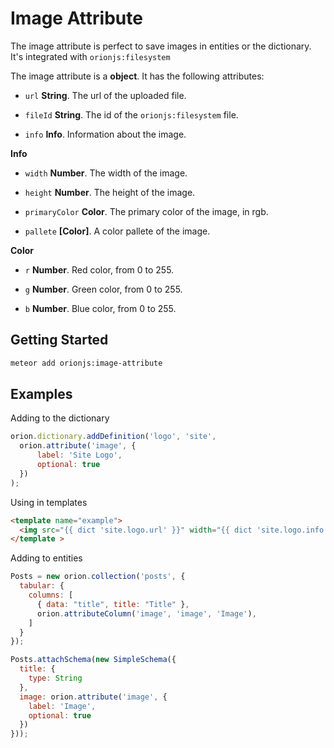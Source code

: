 # Image Attribute

The image attribute is perfect to save images in entities or the dictionary.
It's integrated with ```orionjs:filesystem```

The image attribute is a **object**. It has the following attributes:

- ```url``` **String**. The url of the uploaded file.

- ```fileId``` **String**. The id of the ```orionjs:filesystem``` file.

- ```info``` **Info**. Information about the image.

**Info**

- ```width``` **Number**. The width of the image.

- ```height``` **Number**. The height of the image.

- ```primaryColor``` **Color**. The primary color of the image, in rgb.

- ```pallete``` **[Color]**. A color pallete of the image.

**Color**

- ```r``` **Number**. Red color, from 0 to 255.

- ```g``` **Number**. Green color, from 0 to 255.

- ```b``` **Number**. Blue color, from 0 to 255.

## Getting Started

```sh
meteor add orionjs:image-attribute
```

## Examples

Adding to the dictionary

```js
orion.dictionary.addDefinition('logo', 'site', 
  orion.attribute('image', {
      label: 'Site Logo',
      optional: true
  })
);
```

Using in templates

```html
<template name="example">
  <img src="{{ dict 'site.logo.url' }}" width="{{ dict 'site.logo.info.width' }}">
</template >
```

Adding to entities

```js
Posts = new orion.collection('posts', {
  tabular: {
    columns: [
      { data: "title", title: "Title" },
      orion.attributeColumn('image', 'image', 'Image'),
    ]
  }
});

Posts.attachSchema(new SimpleSchema({
  title: {
    type: String
  },
  image: orion.attribute('image', {
    label: 'Image',
    optional: true
  })
}));
```
